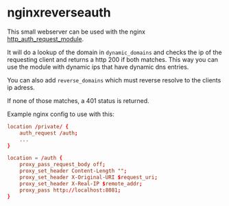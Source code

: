 # nginxreverseauth

This small webserver can be used with the nginx [http_auth_request_module](https://nginx.org/en/docs/http/ngx_http_auth_request_module.html).

It will do a lookup of the domain in `dynamic_domains` and checks the ip of the requesting client and returns a http 200 if both matches. This way you can use the module with dynamic ips that have dynamic dns entries.

You can also add `reverse_domains` which must reverse resolve to the clients ip adress.

If none of those matches, a 401 status is returned.

Example nginx config to use with this:

```conf
location /private/ {
    auth_request /auth;
    ...
}

location = /auth {
    proxy_pass_request_body off;
    proxy_set_header Content-Length "";
    proxy_set_header X-Original-URI $request_uri;
    proxy_set_header X-Real-IP $remote_addr;
    proxy_pass http://localhost:8081;
}
```